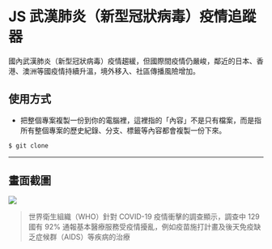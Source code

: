# JS 武漢肺炎（新型冠狀病毒）疫情追蹤器

國內武漢肺炎（新型冠狀病毒）疫情趨緩，但國際間疫情仍嚴峻，鄰近的日本、香港、澳洲等國疫情持續升溫，境外移入、社區傳播風險增加。

## 使用方式
- 把整個專案複製一份到你的電腦裡，這裡指的「內容」不是只有檔案，而是指所有整個專案的歷史紀錄、分支、標籤等內容都會複製一份下來。
```sh
$ git clone
```

----

## 畫面截圖
![](https://i.imgur.com/TiQvOnR.png)
> 世界衛生組織（WHO）針對 COVID-19 疫情衝擊的調查顯示，調查中 129 國有 92% 通報基本醫療服務受疫情擾亂，例如疫苗施打計畫及後天免疫缺乏症候群（AIDS）等疾病的治療